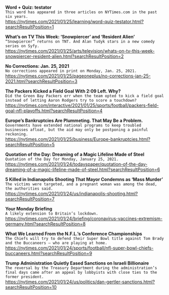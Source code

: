 **Word + Quiz: testator**\
`This word has appeared in three articles on NYTimes.com in the past six years.`\
https://nytimes.com/2021/01/25/learning/word-quiz-testator.html?searchResultPosition=1

**What’s on TV This Week: ‘Snowpiercer’ and ‘Resident Alien’**\
`“Snowpiercer” returns on TNT. And Alan Tudyk stars in a new comedy series on Syfy.`\
https://nytimes.com/2021/01/25/arts/television/whats-on-tv-this-week-snowpiercer-resident-alien.html?searchResultPosition=2

**No Corrections: Jan. 25, 2021**\
`No corrections appeared in print on Monday, Jan. 25, 2021.`\
https://nytimes.com/2021/01/25/pageoneplus/no-corrections-jan-25-2021.html?searchResultPosition=3

**The Packers Kicked a Field Goal With 2:09 Left. Why?**\
`Did the Green Bay Packers err when the team opted to kick a field goal instead of letting Aaron Rodgers try to score a touchdown?`\
https://nytimes.com/interactive/2021/01/25/sports/football/packers-field-goal-nfl-playoffs.html?searchResultPosition=4

**Europe’s Bankruptcies Are Plummeting. That May Be a Problem.**\
`Governments have extended national programs to keep troubled businesses afloat, but the aid may only be postponing a painful reckoning.`\
https://nytimes.com/2021/01/25/business/Europe-bankruptcies.html?searchResultPosition=5

**Quotation of the Day: Dreaming of a Magic Lifeline Made of Steel**\
`Quotation of the Day for Monday, January 25, 2021.`\
https://nytimes.com/2021/01/24/todayspaper/quotation-of-the-day-dreaming-of-a-magic-lifeline-made-of-steel.html?searchResultPosition=6

**5 Killed in Indianapolis Shooting That Mayor Condemns as ‘Mass Murder’**\
`The victims were targeted, and a pregnant woman was among the dead, the authorities said.`\
https://nytimes.com/2021/01/24/us/indianapolis-shooting.html?searchResultPosition=7

**Your Monday Briefing**\
`A likely extension to Britain’s lockdown.`\
https://nytimes.com/2021/01/24/briefing/coronavirus-vaccines-extremism-germany.html?searchResultPosition=8

**What We Learned From the N.F.L.’s Conference Championships**\
`The Chiefs will try to defend their Super Bowl title against Tom Brady and the Buccaneers — who are playing at home.`\
https://nytimes.com/2021/01/24/sports/football/nfl-super-bowl-chiefs-buccaneers.html?searchResultPosition=9

**Trump Administration Quietly Eased Sanctions on Israeli Billionaire**\
`The reversal by the Treasury Department during the administration’s final days came after an appeal by lobbyists with close ties to the former president.`\
https://nytimes.com/2021/01/24/us/politics/dan-gertler-sanctions.html?searchResultPosition=10


